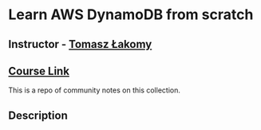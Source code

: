 # Learn AWS DynamoDB from scratch

## Instructor - [Tomasz Łakomy](https://egghead.io/instructors/tomasz-lakomy)

## [Course Link](https://egghead.io/playlists/learn-aws-dynamodb-from-scratch-21c3)

This is a repo of community notes on this collection.

## Description
